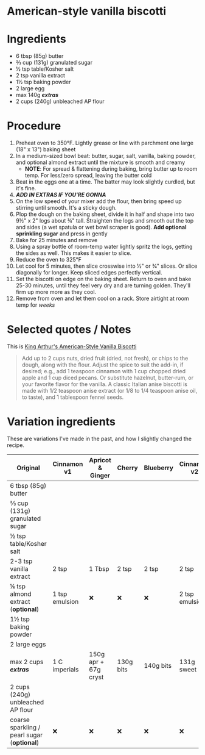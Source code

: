 # American-style vanilla biscotti

# Ingredients
* 6 tbsp (85g) butter
* ⅔ cup (131g) granulated sugar
* ½ tsp table/Kosher salt
* 2 tsp vanilla extract
* 1½ tsp baking powder
* 2 large egg
* max 140g ***extras***
* 2 cups (240g) unbleached AP flour

# Procedure
1. Preheat oven to 350°F. Lightly grease or line with parchment one large (18" x 13") baking sheet
2. In a medium-sized bowl beat: butter, sugar, salt, vanilla, baking powder, and optional almond extract until the mixture is smooth and creamy
     * **NOTE**: For spread & flattening during baking, bring butter up to room temp. For less/zero spread, leaving the butter cold
4. Beat in the eggs one at a time. The batter may look slightly curdled, but it's fine.
5. ***ADD IN EXTRAS IF YOU'RE GONNA***
6. On the low speed of your mixer add the flour, then bring speed up stirring until smooth. It's a sticky dough.
7. Plop the dough on the baking sheet, divide it in half and shape into two 9½" x 2" logs about ¾" tall. Straighten the logs and smooth out the top and sides (a wet spatula or wet bowl scraper is good). **Add optional sprinkling sugar** and press in gently
8. Bake for 25 minutes and remove
9. Using a spray bottle of room-temp water lightly spritz the logs, getting the sides as well. This makes it easier to slice.
10. Reduce the oven to 325°F
11. Let cool for 5 minutes, then slice crosswise into ½" or ¾" slices. Or slice diagonally for longer. Keep sliced edges perfectly vertical.
12. Set the biscotti on edge on the baking sheet. Return to oven and bake 25-30 minutes, until they feel very dry and are turning golden. They'll firm up more more as they cool.
13. Remove from oven and let them cool on a rack. Store airtight at room temp for _weeks_

# Selected quotes / Notes

This is [King Arthur's American-Style Vanilla Biscotti](https://www.kingarthurbaking.com/recipes/american-style-vanilla-biscotti-recipe)

> Add up to 2 cups nuts, dried fruit (dried, not fresh), or chips to the dough, along with the flour. Adjust the spice to suit the add-in, if desired; e.g., add 1 teaspoon cinnamon with 1 cup chopped dried apple and 1 cup diced pecans. Or substitute hazelnut, butter-rum, or your favorite flavor for the vanilla. A classic Italian anise biscotti is made with 1/2 teaspoon anise extract (or 1/8 to 1/4 teaspoon anise oil, to taste), and 1 tablespoon fennel seeds.

# Variation ingredients
These are variations I've made in the past, and how I slightly changed the recipe.

| Original | Cinnamon v1 |  Apricot & Ginger | Cherry | Blueberry | Cinnamon v2 | Raspberry | Ginger |
| -------- | ----------- | ----------------- | ------ | --------- | ----------- | --------- | ------ |
| 6 tbsp (85g) butter | | | | | | 80g | |
| ⅔ cup (131g) granulated sugar | | | | | | | |
| ½ tsp table/Kosher salt | | | | | | | |
| 2-3 tsp vanilla extract | 2 tsp | 1 Tbsp | 2 tsp | 2 tsp | 2 tsp | 2 tsp |
| ¼ tsp almond extract (**optional**) | 1 tsp emulsion | ❌ | ❌ | ❌ | 2 tsp emulsion | ❌ |
| 1½ tsp baking powder | | | | | | | |
| 2 large eggs | | | | | | | |
| max 2 cups ***extras*** | 1 C imperials | 150g apr + 67g cryst | 130g bits | 140g bits | 131g sweet bits | 150g bits | 130g cryst |
| 2 cups (240g) unbleached AP flour | | | | | | | |
| coarse sparkling / pearl sugar (**optional**) | ❌ | ❌ | ❌ | ❌ | ❌ | ❌ | pearl |
